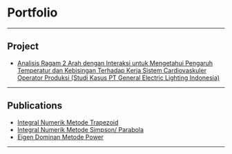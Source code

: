 # Portfolio

---

## Project

- [Analisis Ragam 2 Arah dengan Interaksi untuk Mengetahui Pengaruh Temperatur dan Kebisingan Terhadap Kerja Sistem Cardiovaskuler Operator Produksi
(Studi Kasus PT General Electric Lighting Indonesia)](/project/My_Project.html)

---

## Publications

- [Integral Numerik Metode Trapezoid](/formula/Integral-Trapezoid.html)
- [Integral Numerik Metode Simpson/ Parabola](/formula/Integral-Simpson.html)
- [Eigen Dominan Metode Power](/formula/Eigen-Dominan-Metode-Power.html)

---
